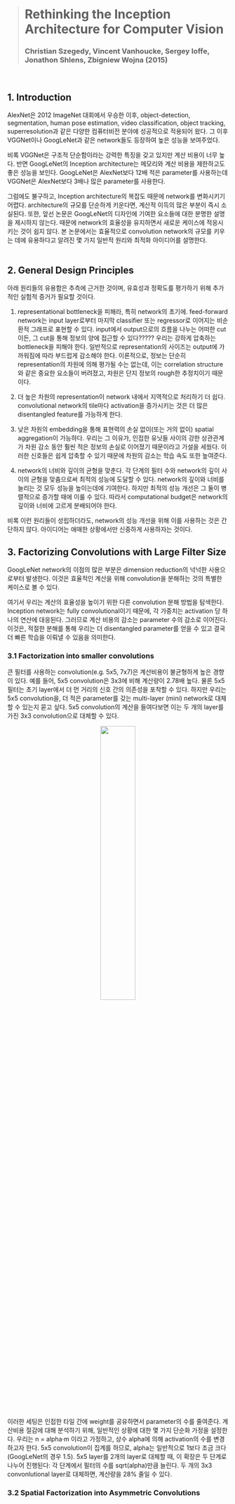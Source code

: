 > # Rethinking the Inception Architecture for Computer Vision
> ### Christian Szegedy, Vincent Vanhoucke, Sergey Ioffe, Jonathon Shlens, Zbigniew Wojna (2015)
</br>

## 1. Introduction
AlexNet은 2012 ImageNet 대회에서 우승한 이후, object-detection, segmentation, human pose estimation, video classification, object tracking, superresolution과 같은 다양한 컴퓨터비전 분야에 성공적으로 적용되어 왔다. 그 이후 VGGNet이나 GoogLeNet과 같은 network들도 등장하여 높은 성능을 보여주었다. 

비록 VGGNet은 구조적 단순함이라는 강력한 특징을 갖고 있지만 계산 비용이 너무 높다. 반면 GoogLeNet의 Inception architecture는 메모리와 계산 비용을 제한하고도 좋은 성능을 보인다. GoogLeNet은 AlexNet보다 12배 적은 parameter를 사용하는데 VGGNet은 AlexNet보다 3배나 많은 parameter를 사용한다. 

그럼에도 불구하고, Inception architecture의 복잡도 때문에 network를 변화시키기 어렵다. architecture의 규모를 단순하게 키운다면, 계산적 이득의 많은 부분이 즉시 소실된다. 또한, 앞선 논문은 GoogLeNet의 디자인에 기여한 요소들에 대한 분명한 설명을 제시하지 않는다. 때문에 network의 효율성을 유지하면서 새로운 케이스에 적응시키는 것이 쉽지 않다. 본 논문에서는 효율적으로 convolution network의 규모를 키우는 데에 유용하다고 알려진 몇 가지 일반적 원리와 최적화 아이디어를 설명한다. 
</br>
</br>

## 2. General Design Principles
아래 원리들의 유용함은 추측에 근거한 것이며, 유효성과 정확도를 평가하기 위해 추가적인 실험적 증거가 필요할 것이다. 

1. representational bottleneck을 피해라, 특히 network의 초기에. feed-forward network는 input layer로부터 마지막 classifier 또는 regressor로 이어지는 비순환적 그래프로 표현할 수 있다. input에서 output으로의 흐름을 나누는 어떠한 cut이든, 그 cut을 통해 정보의 양에 접근할 수 있다????? 우리는 강하게 압축하는 bottleneck을 피해야 한다. 일반적으로 representation의 사이즈는 output에 가까워짐에 따라 부드럽게 감소해야 한다. 이론적으로, 정보는 단순히 representation의 차원에 의해 평가될 수는 없는데, 이는 correlation structure와 같은 중요한 요소들이 버려졌고, 차원은 단지 정보의 rough한 추정치이기 때문이다.

2. 더 높은 차원의 representation이 network 내에서 지역적으로 처리하기 더 쉽다. convolutional network의 tile마다 activation을 증가시키는 것은 더 많은 disentangled feature를 가능하게 한다.

3. 낮은 차원의 embedding을 통해 표현력의 손실 없이(또는 거의 없이) spatial aggregation이 가능하다. 우리는 그 이유가, 인접한 유닛들 사이의 강한 상관관계가 차원 감소 동안 훨씬 적은 정보의 손실로 이어졌기 때문이라고 가설을 세웠다. 이러한 신호들은 쉽게 압축할 수 있기 때문에 차원의 감소는 학습 속도 또한 높여준다. 

4. network의 너비와 깊이의 균형을 맞춘다. 각 단계의 필터 수와 network의 깊이 사이의 균형을 맞춤으로써 최적의 성능에 도달할 수 있다. network의 깊이와 너비를 늘리는 것 모두 성능을 높이는데에 기여한다. 하지만 최적의 성능 개선은 그 둘이 병렬적으로 증가할 때에 이룰 수 있다. 따라서 computational budget은 network의 깊이와 너비에 고르게 분배되어야 한다.

비록 이런 원리들이 성립하더라도, network의 성능 개선을 위해 이를 사용하는 것은 간단하지 않다. 아이디어는 애매한 상황에서만 신중하게 사용하자는 것이다.

## 3. Factorizing Convolutions with Large Filter Size
GoogLeNet network의 이점의 많은 부분은 dimension reduction의 넉넉한 사용으로부터 발생한다. 이것은 효율적인 계산을 위해 convolution을 분해하는 것의 특별한 케이스로 볼 수 있다.

여기서 우리는 계산의 효율성을 높이기 위한 다른 convolution 분해 방법을 탐색한다. Inception network는 fully convolutional이기 때문에, 각 가중치는 activation 당 하나의 연산에 대응된다. 그러므로 계산 비용의 감소는 parameter 수의 감소로 이어진다. 이것은, 적절한 분해를 통해 우리는 더 disentangled parameter를 얻을 수 있고 결국 더 빠른 학습을 이뤄낼 수 있음을 의미한다.

### 3.1 Factorization into smaller convolutions
큰 필터를 사용하는 convolution(e.g. 5x5, 7x7)은 계산비용이 불균형하게 높은 경향이 있다. 예를 들어, 5x5 convolution은 3x3에 비해 계산량이 2.78배 높다. 물론 5x5 필터는 초기 layer에서 더 먼 거리의 신호 간의 의존성을 포착할 수 있다. 하지만 우리는 5x5 convolution을, 더 적은 parameter를 갖는 multi-layer (mini) network로 대체할 수 있는지 묻고 싶다. 5x5 convolution의 계산을 들여다보면 이는 두 개의 layer를 가진 3x3 convolution으로 대체할 수 있다. 
<p align="center"><img src="https://user-images.githubusercontent.com/86872735/163204531-c7cc39ab-a0db-417b-b854-90daab45c17c.png" width="40%"></p>

이러한 세팅은 인접한 타일 간에 weight를 공유하면서 parameter의 수를 줄여준다. 계산비용 절감에 대해 분석하기 위해, 일반적인 상황에 대한 몇 가지 단순화 가정을 설정한다. 우리는 n = alpha·m 이라고 가정하고, 상수 alpha에 의해 activation의 수를 변경하고자 한다. 5x5 convolution이 집계를 하므로, alpha는 일반적으로 1보다 조금 크다(GoogLeNet의 경우 1.5). 5x5 layer를 2개의 layer로 대체할 때, 이 확장은 두 단계로 나누어 진행된다: 각 단계에서 필터의 수를 sqrt(alpha)만큼 늘린다. 두 개의 3x3 convonlutional layer로 대체하면, 계산량을 28% 줄일 수 있다. 

### 3.2 Spatial Factorization into Asymmetric Convolutions
